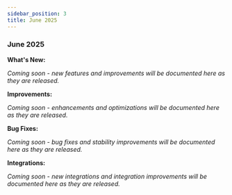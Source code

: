 ```yaml
---
sidebar_position: 3
title: June 2025
---
```


### June 2025

**What's New:**

*Coming soon - new features and improvements will be documented here as they are released.*

**Improvements:**

*Coming soon - enhancements and optimizations will be documented here as they are released.*

**Bug Fixes:**

*Coming soon - bug fixes and stability improvements will be documented here as they are released.*

**Integrations:**

*Coming soon - new integrations and integration improvements will be documented here as they are released.*
